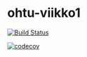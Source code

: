 # ohtu-viikko1

[![Build Status](https://travis-ci.org/mshroom/ohtu-viikko1.svg?branch=master)](https://travis-ci.org/mshroom/ohtu-viikko1)

[![codecov](https://codecov.io/gh/mshroom/ohtu-viikko1/branch/master/graph/badge.svg)](https://codecov.io/gh/mshroom/ohtu-viikko1)
